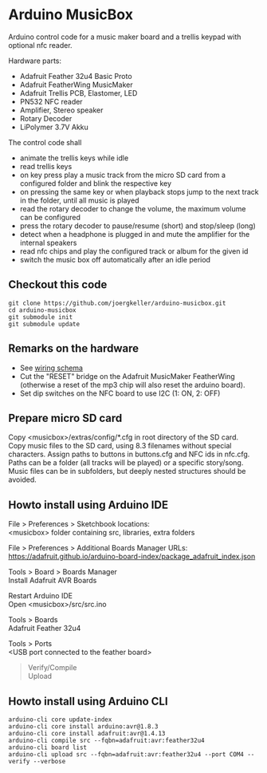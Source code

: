 # Arduino MusicBox

Arduino control code for a music maker board and a trellis keypad with optional nfc reader.

Hardware parts:
* Adafruit Feather 32u4 Basic Proto
* Adafruit FeatherWing MusicMaker
* Adafruit Trellis PCB, Elastomer, LED
* PN532 NFC reader
* Amplifier, Stereo speaker 
* Rotary Decoder
* LiPolymer 3.7V Akku

The control code shall
* animate the trellis keys while idle
* read trellis keys
* on key press play a music track from the micro SD card from a configured folder and blink the respective key
* on pressing the same key or when playback stops jump to the next track in the folder, until all music is played
* read the rotary decoder to change the volume, the maximum volume can be configured
* press the rotary decoder to pause/resume (short) and stop/sleep (long)
* detect when a headphone is plugged in and mute the amplifier for the internal speakers
* read nfc chips and play the configured track or album for the given id
* switch the music box  off automatically after an idle period

## Checkout this code
```
git clone https://github.com/joergkeller/arduino-musicbox.git
cd arduino-musicbox
git submodule init
git submodule update
```

## Remarks on the hardware
* See [wiring schema](extras/schema/MusicBox_Schaltplan.pdf)
* Cut the "RESET" bridge on the Adafruit MusicMaker FeatherWing (otherwise a reset of the mp3 chip will also 
  reset the arduino board).
* Set dip switches on the NFC board to use I2C (1: ON, 2: OFF)

## Prepare micro SD card
Copy \<musicbox\>/extras/config/*.cfg in root directory of the SD card.\
Copy music files to the SD card, using 8.3 filenames without special characters.
Assign paths to buttons in buttons.cfg and NFC ids in nfc.cfg.\
Paths can be a folder (all tracks will be played) or a specific story/song. Music files can be in subfolders, but
deeply nested structures should be avoided.


## Howto install using Arduino IDE

File > Preferences > Sketchbook locations:\
\<musicbox\> folder containing src, libraries, extra folders

File > Preferences > Additional Boards Manager URLs:\
https://adafruit.github.io/arduino-board-index/package_adafruit_index.json

Tools > Board > Boards Manager\
 Install Adafruit AVR Boards

Restart Arduino IDE\
Open \<musicbox\>/src/src.ino

Tools > Boards\
 Adafruit Feather 32u4

Tools > Ports\
\<USB port connected to the feather board\>

> Verify/Compile\
> Upload

## Howto install using Arduino CLI
```
arduino-cli core update-index
arduino-cli core install arduino:avr@1.8.3
arduino-cli core install adafruit:avr@1.4.13
arduino-cli compile src --fqbn=adafruit:avr:feather32u4
arduino-cli board list
arduino-cli upload src --fqbn=adafruit:avr:feather32u4 --port COM4 --verify --verbose
```

